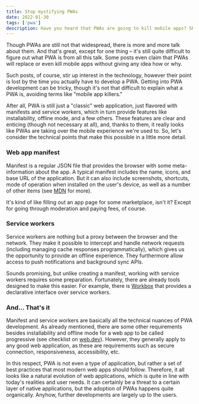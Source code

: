 ```yaml
---
title: Stop mystifying PWAs
date: 2022-01-30
tags: ['pwa']
description: Have you heard that PWAs are going to kill mobile apps? Should we then give up our favorite mobile apps in favor of some progressive yet web apps? Let's try to get this sorted out.
---
```


Though PWAs are still not that widespread, there is more and more talk about them. And that's great, except for one thing – it's still quite difficult to figure out what PWA is from all this talk. Some posts even claim that PWAs will replace or even kill mobile apps without giving any idea how or why.

Such posts, of course, stir up interest in the technology, however their point is lost by the time you actually have to develop a PWA. Getting into PWA development can be tricky, though it's not that difficult to explain what a PWA is, avoiding terms like "mobile app killers."

After all, PWA is still just a "classic" web application, just flavored with manifests and service workers, which in turn provide features like installability, offline mode, and a few others. These features are clear and enticing (though not necessary at all), and, thanks to them, it really looks like PWAs are taking over the mobile experience we're used to. So, let's consider the technical points that make this possible in a little more detail.

### Web app manifest

Manifest is a regular JSON file that provides the browser with some meta-information about the app. A typical manifest includes the name, icons, and base URL of the application. But it can also include screenshots, shortcuts, mode of operation when installed on the user's device, as well as a number of other items (see [MDN](https://developer.mozilla.org/en-US/docs/Web/Manifest) for more).

It's kind of like filling out an app page for some marketplace, isn't it? Except for going through moderation and paying fees, of course.

### Service workers

Service workers are nothing but a proxy between the browser and the network. They make it possible to intercept and handle network requests (including managing cache responses programmatically), which gives us the opportunity to provide an offline experience. They furthermore allow access to push notifications and background sync APIs.

Sounds promising, but unlike creating a manifest, working with service workers requires some preparation. Fortunately, there are already tools designed to make this easier. For example, there is [Workbox](https://github.com/GoogleChrome/workbox) that provides a declarative interface over service workers.

### And… That's it

Manifest and service workers are basically all the technical nuances of PWA development. As already mentioned, there are some other requirements besides installability and offline mode for a web app to be called progressive (see checklist on [web.dev](https://web.dev/pwa-checklist/)). However, they generally apply to any good web application, as these are requirements such as secure connection, responsiveness, accessibility, etc.

In this respect, PWA is not even a type of application, but rather a set of best practices that most modern web apps should follow. Therefore, it all looks like a natural evolution of web applications, which is quite in line with today's realities and user needs. It can certainly be a threat to a certain layer of native applications, but the adoption of PWAs happens quite organically. Anyhow, further developments are largely up to the users.
